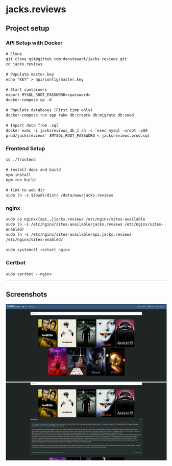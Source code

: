 # jacks.reviews

## Project setup

### API Setup with Docker
```
# Clone
git clone git@github.com:danstewart/jacks.reviews.git
cd jacks.reviews

# Populate master.key
echo "KEY" > api/config/master.key

# Start containers
export MYSQL_ROOT_PASSWORD=<password>
docker-compose up -d

# Populate databases (First time only)
docker-compose run app rake db:create db:migrate db:seed

# Import data from .sql
docker exec -i jacksreviews_db_1 sh -c 'exec mysql -uroot -p$0 prod/jacksreviews' $MYSQL_ROOT_PASSWORD < jacksreviews.prod.sql
```

### Frontend Setup
```
cd ./frontend

# install deps and build
npm install
npm run build

# link to web dir
sudo ln -s $(pwd)/dist/ /data/www/jacks.reviews
```

### nginx
```
sudo cp nginx/{api.,}jacks.reviews /etc/nginx/sites-available
sudo ln -s /etc/nginx/sites-available/jacks.reviews /etc/nginx/sites-enabled/
sudo ln -s /etc/nginx/sites-available/api.jacks.reviews /etc/nginx/sites-enabled/

sudo systemctl restart nginx
```

### Certbot
```
sudo certbot --nginx
```

---

## Screenshots
![alt text](screenshots/1.png "Jacks Reviews")
![alt text](screenshots/2.png "Review")
